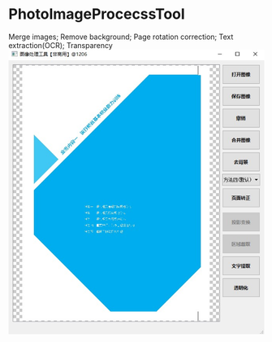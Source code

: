 # PhotoImageProcecssTool
Merge images; Remove background; Page rotation correction; Text extraction(OCR); Transparency![Image text](https://github.com/zhangqiang8878/PhotoImageProcecssTool/blob/main/img-ui/main-windows.jpg)
